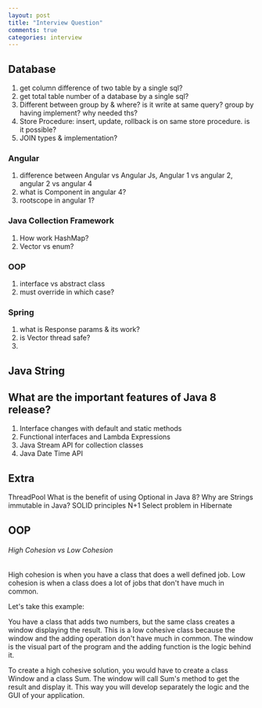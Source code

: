 ```yaml
---
layout: post
title: "Interview Question"
comments: true
categories: interview
---
```


## Database
1. get column difference of two table by a single sql?
2. get total table number of a database by a single sql?
3. Different between group by & where? is it write at same query? group by having implement? why needed ths?
4. Store Procedure: insert, update, rollback is on same store procedure. is it possible?
5. JOIN types & implementation?

### Angular
1. difference between Angular vs Angular Js, Angular 1 vs angular 2, angular 2 vs angular 4
2. what is Component in angular 4?
3. rootscope in angular 1?

### Java Collection Framework

1. How work HashMap?
2. Vector vs enum?

### OOP

1. interface vs abstract class
2. must override in which case?


### Spring 

1. what is Response params & its work?
2. is Vector thread safe?
3.    

## Java String


## What are the important features of Java 8 release?
1. Interface changes with default and static methods
2. Functional interfaces and Lambda Expressions
3. Java Stream API for collection classes
4. Java Date Time API

## Extra
ThreadPool
What is the benefit of using Optional in Java 8?
Why are Strings immutable in Java?
SOLID principles
N+1 Select problem in Hibernate



## OOP
###### High Cohesion vs Low Cohesion
High cohesion is when you have a class that does a well defined job. Low cohesion is when a class does a lot of jobs that don't have much in common.

Let's take this example:

You have a class that adds two numbers, but the same class creates a window displaying the result. This is a low cohesive class because the window and the adding operation don't have much in common. The window is the visual part of the program and the adding function is the logic behind it.

To create a high cohesive solution, you would have to create a class Window and a class Sum. The window will call Sum's method to get the result and display it. This way you will develop separately the logic and the GUI of your application.

